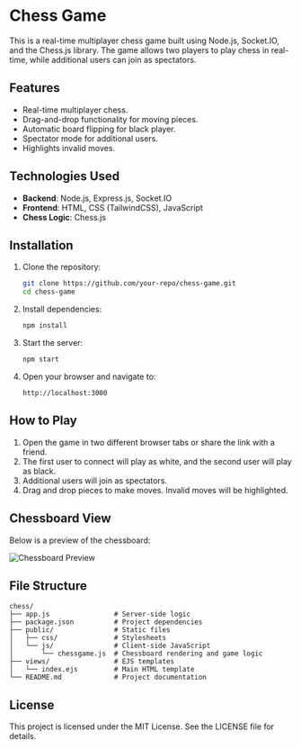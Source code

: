 # Chess Game

This is a real-time multiplayer chess game built using Node.js, Socket.IO, and the Chess.js library. The game allows two players to play chess in real-time, while additional users can join as spectators.

## Features

- Real-time multiplayer chess.
- Drag-and-drop functionality for moving pieces.
- Automatic board flipping for black player.
- Spectator mode for additional users.
- Highlights invalid moves.

## Technologies Used

- **Backend**: Node.js, Express.js, Socket.IO
- **Frontend**: HTML, CSS (TailwindCSS), JavaScript
- **Chess Logic**: Chess.js

## Installation

1. Clone the repository:
   ```bash
   git clone https://github.com/your-repo/chess-game.git
   cd chess-game
   ```

2. Install dependencies:
   ```bash
   npm install
   ```

3. Start the server:
   ```bash
   npm start
   ```

4. Open your browser and navigate to:
   ```
   http://localhost:3000
   ```

## How to Play

1. Open the game in two different browser tabs or share the link with a friend.
2. The first user to connect will play as white, and the second user will play as black.
3. Additional users will join as spectators.
4. Drag and drop pieces to make moves. Invalid moves will be highlighted.

## Chessboard View

Below is a preview of the chessboard:

![Chessboard Preview](public/images/chessboard-preview.png)

## File Structure

```
chess/
├── app.js                # Server-side logic
├── package.json          # Project dependencies
├── public/               # Static files
│   ├── css/              # Stylesheets
│   └── js/               # Client-side JavaScript
│       └── chessgame.js  # Chessboard rendering and game logic
├── views/                # EJS templates
│   └── index.ejs         # Main HTML template
└── README.md             # Project documentation
```

## License

This project is licensed under the MIT License. See the LICENSE file for details.
